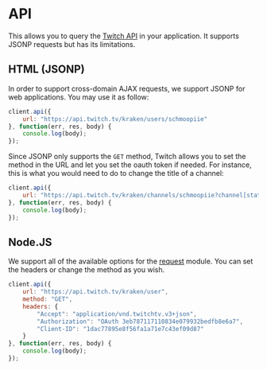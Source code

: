 # API

This allows you to query the [Twitch API](https://github.com/justintv/Twitch-API) in your application. It supports JSONP requests but has its limitations.

## HTML (JSONP)

In order to support cross-domain AJAX requests, we support JSONP for web applications. You may use it as follow:

~~~ javascript
client.api({
    url: "https://api.twitch.tv/kraken/users/schmoopiie"
}, function(err, res, body) {
    console.log(body);
});
~~~

Since JSONP only supports the ``GET`` method, Twitch allows you to set the method in the URL and let you set the oauth token if needed. For instance, this is what you would need to do to change the title of a channel:

~~~ javascript
client.api({
    url: "https://api.twitch.tv/kraken/channels/schmoopiie?channel[status]=MY_TITLE&oauth_token=OAUTH_TOKEN&_method=put"
}, function(err, res, body) {
    console.log(body);
});
~~~

## Node.JS

We support all of the available options for the [request](https://github.com/request/request#requestoptions-callback) module. You can set the headers or change the method as you wish.

~~~ javascript
client.api({
    url: "https://api.twitch.tv/kraken/user",
    method: "GET",
    headers: {
        "Accept": "application/vnd.twitchtv.v3+json",
        "Authorization": "OAuth 3eb787117110834e079932bedfb8e6a7",
        "Client-ID": "1dac77895e8f56fa1a71e7c43ef09d87"
    }
}, function(err, res, body) {
    console.log(body);
});
~~~
